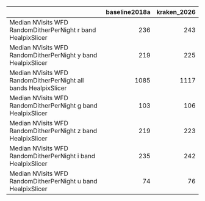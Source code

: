 |                                                                 |   baseline2018a |   kraken_2026 |
|:----------------------------------------------------------------|----------------:|--------------:|
| Median NVisits WFD RandomDitherPerNight r band HealpixSlicer    |             236 |           243 |
| Median NVisits WFD RandomDitherPerNight y band HealpixSlicer    |             219 |           225 |
| Median NVisits WFD RandomDitherPerNight all bands HealpixSlicer |            1085 |          1117 |
| Median NVisits WFD RandomDitherPerNight g band HealpixSlicer    |             103 |           106 |
| Median NVisits WFD RandomDitherPerNight z band HealpixSlicer    |             219 |           223 |
| Median NVisits WFD RandomDitherPerNight i band HealpixSlicer    |             235 |           242 |
| Median NVisits WFD RandomDitherPerNight u band HealpixSlicer    |              74 |            76 |
